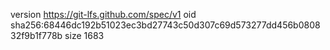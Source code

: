 version https://git-lfs.github.com/spec/v1
oid sha256:68446dc192b51023ec3bd27743c50d307c69d573277dd456b080832f9b1f778b
size 1683
